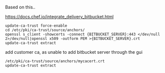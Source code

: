 Based on this..

https://docs.chef.io/integrate_delivery_bitbucket.html

```
update-ca-trust force-enable
cd /etc/pki/ca-trust/source/anchors/
openssl s_client -showcerts -connect {BITBUCKET_SERVER}:443 </dev/null 2>/dev/null|openssl x509 -outform PEM >{BITBUCKET_SERVER}.crt
update-ca-trust extract
```
add customer ca, as unable to add bitbucket server through the gui
```
/etc/pki/ca-trust/source/anchors/mycacert.crt
update-ca-trust extract
```

